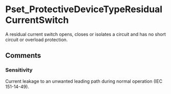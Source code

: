 # Pset_ProtectiveDeviceTypeResidualCurrentSwitch

A residual current switch opens, closes or isolates a circuit and has no short circuit or overload protection.


## Comments

### Sensitivity

Current leakage to an unwanted leading path during normal operation (IEC 151-14-49).

